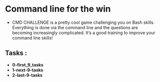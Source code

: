 # Command line for the win

- CMD CHALLENGE is a pretty cool game challenging you on Bash skills. Everything is done via the command line and the questions are becoming increasingly complicated. It’s a good training to improve your command line skills!

## Tasks :

- **0-first_9_tasks**
- **1-next-9-tasks**
- **2-last-9-tasks**
